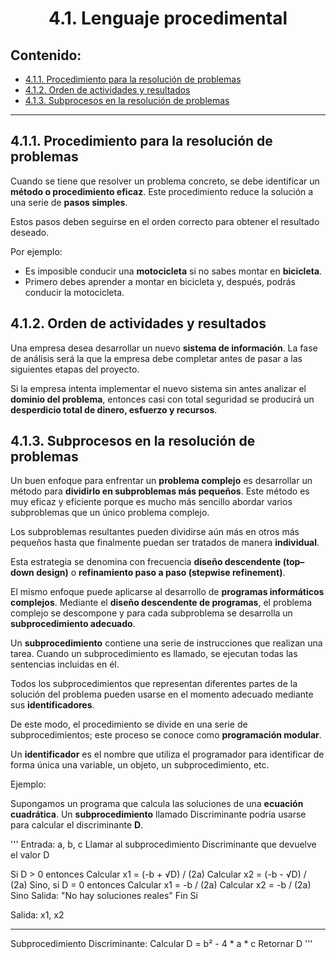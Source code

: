 <h1 align="center">4.1. Lenguaje procedimental
<div align="center">

</div>

## Contenido:

- [4.1.1. Procedimiento para la resolución de problemas](#411-procedimiento-para-la-resolución-de-problemas)
- [4.1.2. Orden de actividades y resultados](#412-orden-de-actividades-y-resultados)
- [4.1.3. Subprocesos en la resolución de problemas](#413-subprocesos-en-la-resolución-de-problemas)

---

## 4.1.1. Procedimiento para la resolución de problemas

Cuando se tiene que resolver un problema concreto, se debe identificar un **método o procedimiento eficaz**.
Este procedimiento reduce la solución a una serie de **pasos simples**.

Estos pasos deben seguirse en el orden correcto para obtener el resultado deseado.

Por ejemplo:

- Es imposible conducir una **motocicleta** si no sabes montar en **bicicleta**.
- Primero debes aprender a montar en bicicleta y, después, podrás conducir la motocicleta.

## 4.1.2. Orden de actividades y resultados

Una empresa desea desarrollar un nuevo **sistema de información**.
La fase de análisis será la que la empresa debe completar antes de pasar a las siguientes etapas del proyecto.

Si la empresa intenta implementar el nuevo sistema sin antes analizar el **dominio del problema**, entonces casi con total seguridad se producirá un **desperdicio total de dinero, esfuerzo y recursos**.

## 4.1.3. Subprocesos en la resolución de problemas

Un buen enfoque para enfrentar un **problema complejo** es desarrollar un método para **dividirlo en subproblemas más pequeños**.
Este método es muy eficaz y eficiente porque es mucho más sencillo abordar varios subproblemas que un único problema complejo.

Los subproblemas resultantes pueden dividirse aún más en otros más pequeños hasta que finalmente puedan ser tratados de manera **individual**.

Esta estrategia se denomina con frecuencia **diseño descendente (top–down design)** o **refinamiento paso a paso (stepwise refinement)**.

El mismo enfoque puede aplicarse al desarrollo de **programas informáticos complejos**.
Mediante el **diseño descendente de programas**, el problema complejo se descompone y para cada subproblema se desarrolla un **subprocedimiento adecuado**.

Un **subprocedimiento** contiene una serie de instrucciones que realizan una tarea.
Cuando un subprocedimiento es llamado, se ejecutan todas las sentencias incluidas en él.

Todos los subprocedimientos que representan diferentes partes de la solución del problema pueden usarse en el momento adecuado mediante sus **identificadores**.

De este modo, el procedimiento se divide en una serie de subprocedimientos; este proceso se conoce como **programación modular**.

Un **identificador** es el nombre que utiliza el programador para identificar de forma única una variable, un objeto, un subprocedimiento, etc.

Ejemplo: 

Supongamos un programa que calcula las soluciones de una **ecuación cuadrática**.
Un **subprocedimiento** llamado Discriminante podría usarse para calcular el discriminante **D**.

'''
Entrada: a, b, c
Llamar al subprocedimiento Discriminante que devuelve el valor D

Si D > 0 entonces
    Calcular x1 = (-b + √D) / (2a)
    Calcular x2 = (-b - √D) / (2a)
Sino, si D = 0 entonces
    Calcular x1 = -b / (2a)
    Calcular x2 = -b / (2a)
Sino
    Salida: "No hay soluciones reales"
Fin Si

Salida: x1, x2

--------------------------------------
Subprocedimiento Discriminante:
    Calcular D = b² - 4 * a * c
    Retornar D
'''
